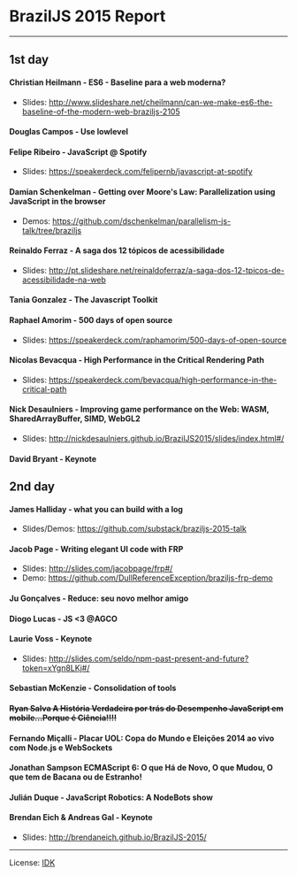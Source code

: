 # BrazilJS 2015 Report

---

## 1st day

#### Christian Heilmann - ES6 - Baseline para a web moderna?

* Slides: http://www.slideshare.net/cheilmann/can-we-make-es6-the-baseline-of-the-modern-web-braziljs-2105

#### Douglas Campos - Use lowlevel
#### Felipe Ribeiro - JavaScript @ Spotify
* Slides: https://speakerdeck.com/felipernb/javascript-at-spotify

#### Damian Schenkelman - Getting over Moore's Law: Parallelization using JavaScript in the browser

* Demos: https://github.com/dschenkelman/parallelism-js-talk/tree/braziljs

#### Reinaldo Ferraz - A saga dos 12 tópicos de acessibilidade
* Slides: http://pt.slideshare.net/reinaldoferraz/a-saga-dos-12-tpicos-de-acessibilidade-na-web

#### Tania Gonzalez - The Javascript Toolkit
#### Raphael Amorim - 500 days of open source
* Slides: https://speakerdeck.com/raphamorim/500-days-of-open-source

#### Nicolas Bevacqua - High Performance in the Critical Rendering Path

* Slides: https://speakerdeck.com/bevacqua/high-performance-in-the-critical-path

#### Nick Desaulniers - Improving game performance on the Web: WASM, SharedArrayBuffer, SIMD, WebGL2

* Slides: http://nickdesaulniers.github.io/BrazilJS2015/slides/index.html#/

#### David Bryant - Keynote

## 2nd day

#### James Halliday - what you can build with a log

* Slides/Demos: https://github.com/substack/braziljs-2015-talk

#### Jacob Page - Writing elegant UI code with FRP
* Slides: http://slides.com/jacobpage/frp#/
* Demo: https://github.com/DullReferenceException/braziljs-frp-demo

#### Ju Gonçalves - Reduce: seu novo melhor amigo
#### Diogo Lucas - JS <3 @AGCO
#### Laurie Voss - Keynote

* Slides: http://slides.com/seldo/npm-past-present-and-future?token=xYgn8LKj#/

#### Sebastian McKenzie - Consolidation of tools
#### ~~Ryan Salva A História Verdadeira por trás do Desempenho JavaScript em mobile...Porque é Ciência!!!!~~
#### Fernando Miçalli - Placar UOL: Copa do Mundo e Eleições 2014 ao vivo com Node.js e WebSockets
#### Jonathan Sampson ECMAScript 6: O que Há de Novo, O que Mudou, O que tem de Bacana ou de Estranho!
#### Julián Duque - JavaScript Robotics: A NodeBots show
#### Brendan Eich & Andreas Gal - Keynote

* Slides: http://brendaneich.github.io/BrazilJS-2015/


---

License: [IDK](http://idk.lucas.ninja)
